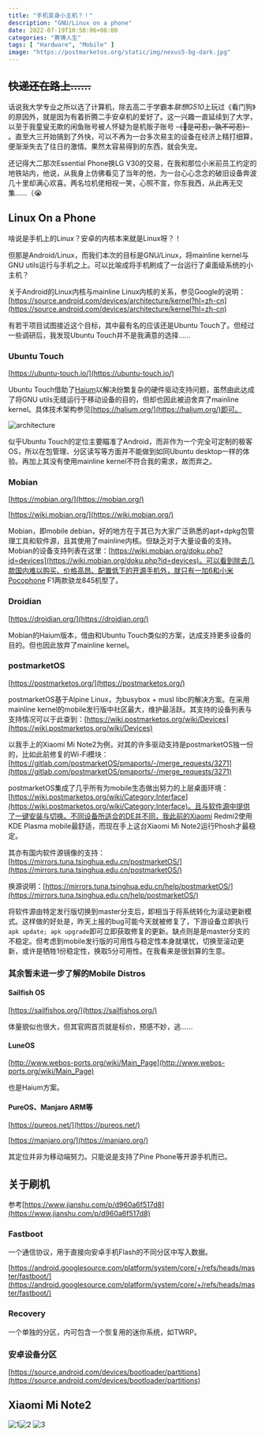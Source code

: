 ```yaml
---
title: "手机变身小主机？！"
description: "GNU/Linux on a phone"
date: 2022-07-19T10:50:06+08:00
categories: "赛博人生"
tags: [ "Hardware", "Mobile" ]
image: "https://postmarketos.org/static/img/nexus5-bg-dark.jpg"
---
```


## ~~快递还在路上……~~

话说我大学专业之所以选了计算机，除去高二于学霸本*联想G510*上玩过《看门狗》的原因外，就是因为有着折腾二手安卓机的爱好了。这一兴趣一直延续到了大学，以至于我童叟无欺的闲鱼账号被人怀疑为是机贩子账号 ~~（😤是可忍，孰不可忍）~~ 。直至大三开始搞到了外快，可以不再为一台多次易主的设备在经济上精打细算，便渐渐失去了往日的激情。果然太容易得到的东西，就会失宠。

还记得大二那次Essential Phone换LG V30的交易，在我和那位小米前员工约定的地铁站内，他说，从我身上仿佛看见了当年的他，为一台心心念念的破旧设备奔波几十里却满心欢喜。两名垃机佬相视一笑，心照不宣，你东我西，从此再无交集……（😭

## Linux On a Phone

啥说是手机上的Linux？安卓的内核本来就是Linux呀？！

但那是Android/Linux，而我们本次的目标是GNU/Linux，将mainline kernel与GNU utils运行与手机之上。可以比喻成将手机刷成了一台运行了桌面级系统的小主机？

关于Android的Linux内核与mainline Linux内核的关系，参见Google的说明：[https://source.android.com/devices/architecture/kernel?hl=zh-cn](https://source.android.com/devices/architecture/kernel?hl=zh-cn)

有若干项目试图接近这个目标，其中最有名的应该还是Ubuntu Touch了。但经过一些调研后，我发现Ubuntu Touch并不是我满意的选择……

### Ubuntu Touch

[https://ubuntu-touch.io/](https://ubuntu-touch.io/)

Ubuntu Touch借助了[Haium](https://halium.org/)以解决纷繁复杂的硬件驱动支持问题，虽然由此达成了将GNU utils无缝运行于移动设备的目的，但却也因此被迫舍弃了mainline kernel。具体技术架构参见[https://halium.org/](https://halium.org/)即可。

![architecture](https://halium.org/img/architecture.png)

似乎Ubuntu Touch的定位主要瞄准了Android，而非作为一个完全可定制的极客OS，所以在包管理、分区读写等方面并不能做到如同Ubuntu desktop一样的体验。再加上其没有使用mainline kernel不符合我的需求，故而弃之。

### Mobian

[https://mobian.org/](https://mobian.org/)

[https://wiki.mobian.org/](https://wiki.mobian.org/)

Mobian，即mobile debian，好的地方在于其已为大家广泛熟悉的apt+dpkg包管理工具和软件源，且其使用了mainline内核。但缺乏对于大量设备的支持。Mobian的设备支持列表在这里：[https://wiki.mobian.org/doku.php?id=devices](https://wiki.mobian.org/doku.php?id=devices)。可以看到除去几款国内难以购买、价格高昂、配置低下的开源手机外，就只有一加6和小米Pocophone F1两款骁龙845机型了。

### Droidian

[https://droidian.org/](https://droidian.org/)

Mobian的Haium版本，借由和Ubuntu Touch类似的方案，达成支持更多设备的目的。但也因此放弃了mainline kernel。

### postmarketOS

[https://postmarketos.org/](https://postmarketos.org/)

postmarketOS基于Alpine Linux，为busybox + musl libc的解决方案。在采用mainline kernel的mobile发行版中社区最大，维护最活跃。其支持的设备列表与支持情况可以于此查到：[https://wiki.postmarketos.org/wiki/Devices](https://wiki.postmarketos.org/wiki/Devices)

以我手上的Xiaomi Mi Note2为例，对其的许多驱动支持是postmarketOS独一份的，比如此前修复的Wi-Fi模块：[https://gitlab.com/postmarketOS/pmaports/-/merge_requests/3271](https://gitlab.com/postmarketOS/pmaports/-/merge_requests/3271)

postmarketOS集成了几乎所有为mobile生态做出努力的上层桌面环境：[https://wiki.postmarketos.org/wiki/Category:Interface](https://wiki.postmarketos.org/wiki/Category:Interface)。且与软件源中提供了一键安装与切换。不同设备所适合的DE并不同，我此前的Xiaomi Redmi2使用KDE Plasma mobile最舒适，而现在手上这台Xiaomi Mi Note2运行Phosh才最稳定。

其亦有国内软件源镜像的支持：[https://mirrors.tuna.tsinghua.edu.cn/postmarketOS/](https://mirrors.tuna.tsinghua.edu.cn/postmarketOS/)

换源说明：[https://mirrors.tuna.tsinghua.edu.cn/help/postmarketOS/](https://mirrors.tuna.tsinghua.edu.cn/help/postmarketOS/)

将软件源由特定发行版切换到master分支后，即相当于将系统转化为滚动更新模式。这样做的好处是，昨天上报的bug可能今天就被修复了，下游设备立即执行`apk update; apk upgrade`即可立即获取修复的更新。缺点则是是master分支的不稳定。但考虑到mobile发行版的可用性与稳定性本身就堪忧，切换至滚动更新，或许是牺牲1份稳定性，换取5分可用性。在我看来是很划算的生意。

### 其余暂未进一步了解的Mobile Distros

#### Sailfish OS

[https://sailfishos.org/](https://sailfishos.org/)

体量貌似也很大，但其官网首页就是标价，预感不妙，逃……

#### LuneOS

[http://www.webos-ports.org/wiki/Main_Page](http://www.webos-ports.org/wiki/Main_Page)

也是Haium方案。

#### PureOS、Manjaro ARM等

[https://pureos.net/](https://pureos.net/)

[https://manjaro.org/](https://manjaro.org/)

其定位并非为移动端努力。只能说是支持了Pine Phone等开源手机而已。

## 关于刷机

参考[https://www.jianshu.com/p/d960a6f517d8](https://www.jianshu.com/p/d960a6f517d8)

### Fastboot

一个通信协议，用于直接向安卓手机Flash的不同分区中写入数据。

[https://android.googlesource.com/platform/system/core/+/refs/heads/master/fastboot/](https://android.googlesource.com/platform/system/core/+/refs/heads/master/fastboot/)

### Recovery

一个单独的分区，内可包含一个恢复用的迷你系统，如TWRP。

### 安卓设备分区

[https://source.android.com/devices/bootloader/partitions](https://source.android.com/devices/bootloader/partitions)



## Xiaomi Mi Note2

![1](https://s2.loli.net/2022/08/11/LDPaqzpkYbAgtOE.jpg)![2](https://s2.loli.net/2022/08/11/qTRoSm39YZvIABV.jpg) ![3](https://s2.loli.net/2022/08/11/aFuvVG8DqTpSUsg.jpg)

